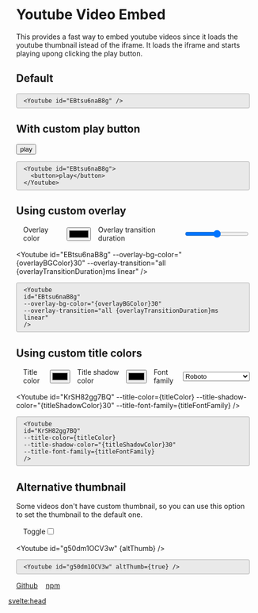 <script>
  import Youtube from "$lib/Youtube.svelte";
  let overlayBGColor = "#e5a50a";
  let overlayTransitionDuration = 50;

  let titleColor = "#000000";
  let titleShadowColor = "#ffffff";
  let titleFontFamily = "'Segoe UI', Geneva, Verdana, sans-serif";

  let altThumb = false;
</script>

<div class="container">
  <h1>Youtube Video Embed</h1>

  <p>
    This provides a fast way to embed youtube videos since it loads the youtube
    thumbnail istead of the iframe. It loads the iframe and starts playing upong
    clicking the play button.
  </p>

  <h2>Default</h2>
  <Youtube id="EBtsu6naB8g" />

```svelte
<Youtube id="EBtsu6naB8g" />
```

  <h2>With custom play button</h2>

  <Youtube id="EBtsu6naB8g">
    <button>play</button>
  </Youtube>

```svelte
<Youtube id="EBtsu6naB8g">
  <button>play</button>
</Youtube>
```

  <h2>Using custom overlay</h2>
  <div class="controls">
    <label for="overlay-color-select">Overlay color</label>
    <input id="overlay-color-select" type="color" bind:value={overlayBGColor} />
    <label for="overlay-transition-duration">Overlay transition duration</label>
    <input
      id="overlay-transition-duration"
      min="0"
      max="1000"
      type="range"
      step="50"
      bind:value={overlayTransitionDuration}
    />
  </div>

<Youtube
id="EBtsu6naB8g"
--overlay-bg-color="{overlayBGColor}30"
--overlay-transition="all {overlayTransitionDuration}ms linear"
/>

```svelte
<Youtube
id="EBtsu6naB8g"
--overlay-bg-color="{overlayBGColor}30"
--overlay-transition="all {overlayTransitionDuration}ms linear"
/>
```

  <h2>Using custom title colors</h2>
  <div class="controls">
    <label for="title-color-select">Title color</label>
    <input id="title-color-select" type="color" bind:value={titleColor} />
    <label for="title-shadow-color">Title shadow color</label>
    <input id="title-shadow-color" type="color" bind:value={titleShadowColor} />
    <label for="title-font-family">Font family</label>
    <select
      name="title-font-family"
      id="title-font-family"
      bind:value={titleFontFamily}
    >
      <option value="'Roboto', sans-serif">Roboto</option>
      <option value="'Segoe UI', Geneva, Verdana, sans-serif">Segoe UI</option>
      <option value="'Helvetica Neue', Helvetica, Arial, sans-serif"
        >Helvetica Neue</option
      >
      <option value="'Times New Roman', Times, serif">Times New Roman</option>
      <option value="'Courier New', Courier, monospace">Courier New</option>
    </select>
  </div>

<Youtube
id="KrSH82gg7BQ"
--title-color={titleColor}
--title-shadow-color="{titleShadowColor}30"
--title-font-family={titleFontFamily}
/>

```svelte
<Youtube
id="KrSH82gg7BQ"
--title-color={titleColor}
--title-shadow-color="{titleShadowColor}30"
--title-font-family={titleFontFamily}
/>
```

  <h2>Alternative thumbnail</h2>
  <p>
    Some videos don't have custom thumbnail, so you can use this option to set
    the thumbnail to the default one.
  </p>
  <div class="controls">
    <label for="alt-thumbnail-checkbox">Toggle</label>
    <input
      id="alt-thumbnail-checkbox"
      type="checkbox"
      bind:checked={altThumb}
    />
  </div>

<Youtube id="g50dm1OCV3w" {altThumb} />

```svelte
<Youtube id="g50dm1OCV3w" altThumb={true} />
```

  <ul>
    <li>
      <a href="https://github.com/sharu725/youtube-embed">Github</a>
    </li>
    <li>
      <a href="https://www.npmjs.com/package/svelte-youtube-embed">npm</a>
    </li>
  </ul>
</div>

<svelte:head>
<title>Svelte Youtube embed</title>
 <meta name="description" content="Embeds a clickable youtube thumbnail instead of the iframe. Upon clicking, loads the iframe.">
</svelte:head>

<style>
  .container {
    max-width: 800px;
    margin: 0 auto;
    padding-left: 1rem;
    padding-right: 1rem;
  }
  ul {
    display: flex;
    list-style: none;
    padding: 0;
  }
  li {
    margin-right: 1rem;
  }
  .controls {
    display: flex;
    align-items: center;
    margin: 1rem auto;
  }
  .controls label {
    margin-left: 1em;
  }
  pre {
    padding: 0.5em 1em;
    background-color: #e9e9e9;
    border: 1px solid rgb(180, 180, 180);
    border-radius: 3px;
    white-space: pre-wrap;
  }
</style>
